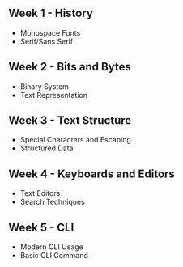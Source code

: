 ## Week 1 - History
- Monospace Fonts
- Serif/Sans Serif
## Week 2 - Bits and Bytes
- Binary System
- Text Representation
## Week 3 - Text Structure
- Special Characters and Escaping
- Structured Data
## Week 4 - Keyboards and Editors
- Text Editors
- Search Techniques
## Week 5 - CLI
- Modern CLI Usage
- Basic CLI Command
